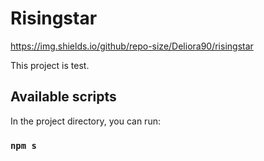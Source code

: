 # Risingstar

https://img.shields.io/github/repo-size/Deliora90/risingstar

This project is test.

## Available scripts

In the project directory, you can run:

### `npm s`
